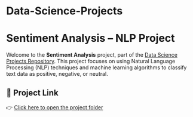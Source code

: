# Data-Science-Projects

# Sentiment Analysis – NLP Project

Welcome to the **Sentiment Analysis** project, part of the [Data Science Projects Repository](https://github.com/sunidhi91700/Data-Science-Projects). This project focuses on using Natural Language Processing (NLP) techniques and machine learning algorithms to classify text data as positive, negative, or neutral.

## 🔗 Project Link
👉 [Click here to open the project folder](https://github.com/sunidhi91700/Data-Science-Projects/tree/sentiment-analysis)
